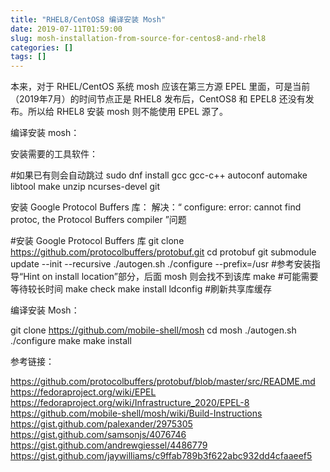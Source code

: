 ```yaml
---
title: "RHEL8/CentOS8 编译安装 Mosh"
date: 2019-07-11T01:59:00
slug: mosh-installation-from-source-for-centos8-and-rhel8
categories: []
tags: []
---
```


本来，对于 RHEL/CentOS 系统 mosh 应该在第三方源 EPEL 里面，可是当前（2019年7月）的时间节点正是 RHEL8 发布后，CentOS8 和 EPEL8 还没有发布。所以给 RHEL8 安装 mosh 则不能使用 EPEL 源了。





编译安装 mosh：





安装需要的工具软件：




#如果已有则会自动跳过
sudo dnf install gcc gcc-c++ autoconf automake libtool make unzip ncurses-devel git




安装 Google Protocol Buffers 库：
解决：“ configure: error: cannot find protoc, the Protocol Buffers compiler ”问题




#安装 Google Protocol Buffers 库
git clone https://github.com/protocolbuffers/protobuf.git
cd protobuf
git submodule update --init --recursive
./autogen.sh
./configure --prefix=/usr #参考安装指导“Hint on install location”部分，后面 mosh 则会找不到该库
make #可能需要等待较长时间
make check
make install
ldconfig #刷新共享库缓存




编译安装 Mosh：




git clone https://github.com/mobile-shell/mosh
cd mosh
./autogen.sh
./configure
make
make install




参考链接：





https://github.com/protocolbuffers/protobuf/blob/master/src/README.md
https://fedoraproject.org/wiki/EPEL
https://fedoraproject.org/wiki/Infrastructure_2020/EPEL-8
https://github.com/mobile-shell/mosh/wiki/Build-Instructions
https://gist.github.com/palexander/2975305
https://gist.github.com/samsonjs/4076746
https://gist.github.com/andrewgiessel/4486779
https://gist.github.com/jaywilliams/c9ffab789b3f622abc932dd4cfaaeef5